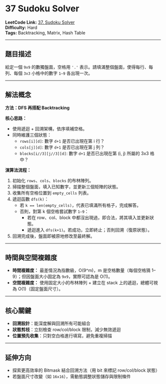 # 37 Sudoku Solver

**LeetCode Link:** [37. Sudoku Solver](https://leetcode.com/problems/sudoku-solver/)  
**Difficulty:** Hard  
**Tags:** Backtracking, Matrix, Hash Table

---

## 題目描述
給定一個 `9x9` 的數獨盤面，空格用 `'.'` 表示。請填滿整個盤面，使得每行、每列、每個 `3x3` 小格中的數字 `1–9` 各出現一次。

---

## 解法概念

**方法：DFS 再搭配 Backtracking**

**核心思路：**
- 使用遞迴 + 回溯架構，依序填補空格。
- 同時維護三個狀態：
  - `rows[i][d]`: 數字 `d+1` 是否已出現在第 i 行？
  - `cols[j][d]`: 數字 `d+1` 是否已出現在第 j 列？
  - `blocks[i//3][j//3][d]`: 數字 `d+1` 是否已出現在第 (i, j) 所屬的 3x3 格中？

**演算法流程：**
1. 初始化 `rows`、`cols`、`blocks` 的布林陣列。
2. 掃描整個盤面，填入已知數字，並更新三個矩陣的狀態。
3. 收集所有空格位置到 `empty_cells` 列表。
4. 遞迴函數 `dfs(k)`：
   - 若 `k == len(empty_cells)`，代表已填滿所有格子，完成解答。
   - 否則，對第 k 個空格嘗試數字 `1–9`：
     - 若在 row、col、block 中都沒出現過，即合法，將其填入並更新狀態。
     - 遞迴進入 `dfs(k+1)`。若成功，立即終止；否則回溯（復原狀態）。
5. 回溯完成後，盤面即被原地修改至最終解。

---

## 時間與空間複雜度
- **時間複雜度：** 最差情況為指數級，O(9^m)，m 是空格數量（每個空格猜 1–9）；但因盤面大小固定為 `9x9`，實際可認為是 O(1)。
- **空間複雜度：** 使用固定大小的布林陣列 + 建立在 stack 上的遞迴，總體可視為 O(1)（固定盤面尺寸）。

---

## 核心關鍵
- **回溯設計**：能深度解與回溯所有可能組合
- **狀態剪枝**：立刻檢查 row/col/block 限制，減少無效遞迴
- **位置預先收集**：只對空白格進行填寫，避免重複掃描

---

## 延伸方向
- 探索更高效率的 Bitmask 結合回溯方法（用 bit 來標記 row/col/block 狀態）
- 若盤面尺寸改變（如 `16x16`），需動態調整狀態儲存與限制條件